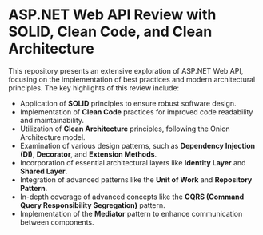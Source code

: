 # ASP.NET Web API Review with SOLID, Clean Code, and Clean Architecture

This repository presents an extensive exploration of ASP.NET Web API, focusing on the implementation of best practices and modern architectural principles. The key highlights of this review include:

- Application of **SOLID** principles to ensure robust software design.
- Implementation of **Clean Code** practices for improved code readability and maintainability.
- Utilization of **Clean Architecture** principles, following the Onion Architecture model.
- Examination of various design patterns, such as **Dependency Injection (DI)**, **Decorator**, and **Extension Methods**.
- Incorporation of essential architectural layers like **Identity Layer** and **Shared Layer**.
- Integration of advanced patterns like the **Unit of Work** and **Repository Pattern**.
- In-depth coverage of advanced concepts like the **CQRS (Command Query Responsibility Segregation)** pattern.
- Implementation of the **Mediator** pattern to enhance communication between components.

